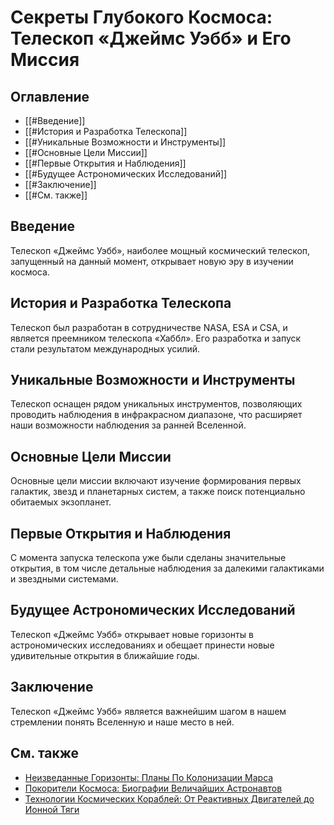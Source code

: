 # Секреты Глубокого Космоса: Телескоп «Джеймс Уэбб» и Его Миссия

## Оглавление
- [[#Введение]]
- [[#История и Разработка Телескопа]]
- [[#Уникальные Возможности и Инструменты]]
- [[#Основные Цели Миссии]]
- [[#Первые Открытия и Наблюдения]]
- [[#Будущее Астрономических Исследований]]
- [[#Заключение]]
- [[#См. также]]

## Введение
Телескоп «Джеймс Уэбб», наиболее мощный космический телескоп, запущенный на данный момент, открывает новую эру в изучении космоса.

## История и Разработка Телескопа
Телескоп был разработан в сотрудничестве NASA, ESA и CSA, и является преемником телескопа «Хаббл». Его разработка и запуск стали результатом международных усилий.

## Уникальные Возможности и Инструменты
Телескоп оснащен рядом уникальных инструментов, позволяющих проводить наблюдения в инфракрасном диапазоне, что расширяет наши возможности наблюдения за ранней Вселенной.

## Основные Цели Миссии
Основные цели миссии включают изучение формирования первых галактик, звезд и планетарных систем, а также поиск потенциально обитаемых экзопланет.

## Первые Открытия и Наблюдения
С момента запуска телескопа уже были сделаны значительные открытия, в том числе детальные наблюдения за далекими галактиками и звездными системами.

## Будущее Астрономических Исследований
Телескоп «Джеймс Уэбб» открывает новые горизонты в астрономических исследованиях и обещает принести новые удивительные открытия в ближайшие годы.

## Заключение
Телескоп «Джеймс Уэбб» является важнейшим шагом в нашем стремлении понять Вселенную и наше место в ней.

## См. также
- [Неизведанные Горизонты: Планы По Колонизации Марса](mars-colonization-plans.md)
- [Покорители Космоса: Биографии Величайших Астронавтов](greatest-astronauts-biographies.md)
- [Технологии Космических Кораблей: От Реактивных Двигателей до Ионной Тяги](spacecraft-technology.md)
